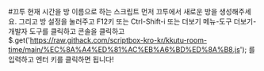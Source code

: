 #끄투 현재 시간을 방 이름으로 하는 스크립트
먼저 끄투에서 새로운 방을 생성해주세요.
그리고 방 설정을 눌러주고 F12키 또는 Ctrl-Shift-i 또는 더보기 메뉴-도구 더보기-개발자 도구를 클릭하고
콘솔을 클릭하고 $.get('https://raw.githack.com/scriptbox-kro-kr/kkutu-room-time/main/%EC%8A%A4%ED%81%AC%EB%A6%BD%ED%8A%B8.js'); 를 입력하고
엔터 키를 클릭하면 됩니다!
